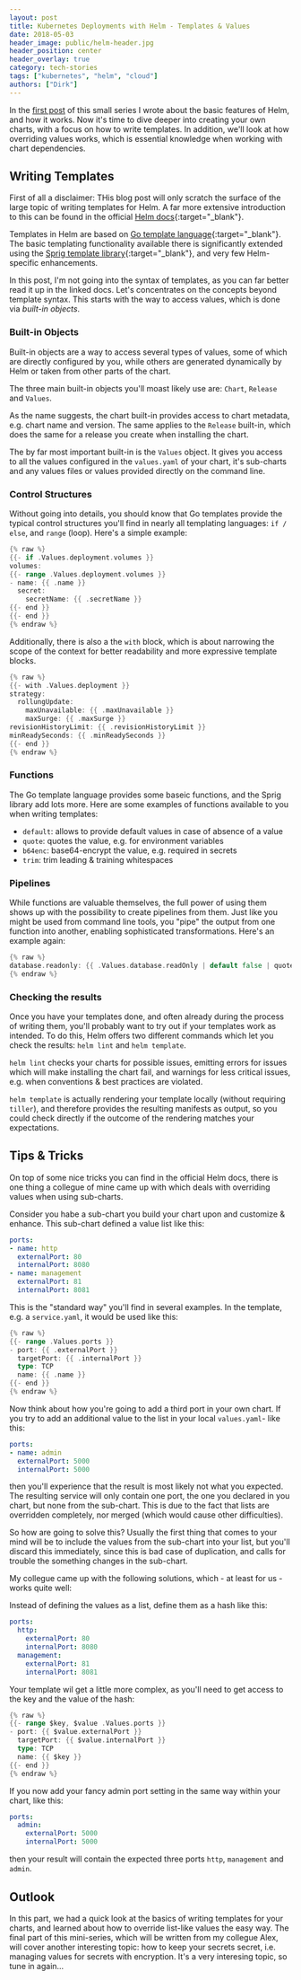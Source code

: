```yaml
---
layout: post
title: Kubernetes Deployments with Helm - Templates & Values
date: 2018-05-03
header_image: public/helm-header.jpg
header_position: center
header_overlay: true
category: tech-stories
tags: ["kubernetes", "helm", "cloud"]
authors: ["Dirk"]
---
```


In the [first post](/blog/tech-stories/kubernetes-deployments-with-helm) of this small series I wrote about the basic
features of Helm, and how it works.
Now it's time to dive deeper into creating your own charts, with a focus on how to write templates.
In addition, we'll look at how overriding values works, which is essential knowledge when working with chart
dependencies.

## Writing Templates

First of all a disclaimer: THis blog post will only scratch the surface of the large topic of writing templates for
Helm.
A far more extensive introduction to this can be found in the official
[Helm docs](https://docs.helm.sh/chart_template_guide){:target="_blank"}.

Templates in Helm are based on [Go template language](https://godoc.org/text/template){:target="_blank"}.
The basic templating functionality available there is significantly extended using the
[Sprig template library](https://godoc.org/github.com/Masterminds/sprig){:target="_blank"}, and very few
Helm-specific enhancements.

In this post, I'm not going into the syntax of templates, as you can far better read it up in the linked docs.
Let's concentrates on the concepts beyond template syntax.
This starts with the way to access values, which is done via _built-in objects_.

### Built-in Objects

Built-in objects are a way to access several types of values, some of which are directly configured by you, while
others are generated dynamically by Helm or taken from other parts of the chart.

The three main built-in objects you'll moast likely use are: `Chart`, `Release` and `Values`.

As the name suggests, the chart built-in provides access to chart metadata, e.g. chart name and version. The same
applies to the `Release` built-in, which does the same for a release you create when installing the chart.

The by far most important built-in is the `Values` object. It gives you access to all the values configured in the
`values.yaml` of your chart, it's sub-charts and any values files or values provided directly on the command line.

### Control Structures

Without going into details, you should know that Go templates provide the typical control structures you'll find in
nearly all templating languages: `if / else`, and `range` (loop). Here's a simple example:

```go
{% raw %}
{{- if .Values.deployment.volumes }}
volumes:
{{- range .Values.deployment.volumes }}
- name: {{ .name }}
  secret:
    secretName: {{ .secretName }}
{{- end }}
{{- end }}
{% endraw %}
```

Additionally, there is also a the `with` block, which is about narrowing the scope of the context for better
readability and more expressive template blocks.

```go
{% raw %}
{{- with .Values.deployment }}
strategy:
  rollungUpdate:
    maxUnavailable: {{ .maxUnavailable }}
    maxSurge: {{ .maxSurge }}
revisionHistoryLimit: {{ .revisionHistoryLimit }}
minReadySeconds: {{ .minReadySeconds }}
{{- end }}
{% endraw %}
```

### Functions

The Go template language provides some baseic functions, and the Sprig library add lots more.
Here are some examples of functions available to you when writing templates:

- `default`: allows to provide default values in case of absence of a value
- `quote`: quotes the value, e.g. for environment variables
- `b64enc`: base64-encrypt the value, e.g. required in secrets
- `trim`: trim leading & training whitespaces

### Pipelines

While functions are valuable themselves, the full power of using them shows up with the possibility to create pipelines
from them.
Just like you might be used from command line tools, you "pipe" the output from one function into another, enabling
sophisticated transformations.
Here's an example again:

```go
{% raw %}
database.readonly: {{ .Values.database.readOnly | default false | quote | base64enc }}
{% endraw %}
```

### Checking the results

Once you have your templates done, and often already during the process of writing them, you'll probably want to try
out if your templates work as intended.
To do this, Helm offers two different commands which let you check the results: `helm lint` and `helm template`.

`helm lint` checks your charts for possible issues, emitting errors for issues which will  make installing the chart
fail, and warnings for less critical issues, e.g. when conventions & best practices are violated.

`helm template` is actually rendering your template locally (without requiring `tiller`), and therefore provides the
resulting manifests as output, so you could check directly if the outcome of the rendering matches your expectations.

## Tips & Tricks

On top of some nice tricks you can find in the official Helm docs, there is one thing a collegue of mine came up with
which deals with overriding values when using sub-charts.

Consider you habe a sub-chart you build your chart upon and customize & enhance.
This sub-chart defined a value list like this:

```yaml
ports:
- name: http
  externalPort: 80
  internalPort: 8080
- name: management
  externalPort: 81
  internalPort: 8081
```

This is the "standard way" you'll find in several examples.
In the template, e.g. a `service.yaml`, it would be used like this:

```go
{% raw %}
{{- range .Values.ports }}
- port: {{ .externalPort }}
  targetPort: {{ .internalPort }}
  type: TCP
  name: {{ .name }}
{{- end }}
{% endraw %}
```

Now think about how you're going to add a third port in your own chart.
If you try to add an additional value to the list in your local `values.yaml`- like this:

```yaml
ports:
- name: admin
  externalPort: 5000
  internalPort: 5000
```

then you'll experience that the result is most likely not what you expected.
The resulting service will only contain one port, the one you declared in you chart, but none from the sub-chart.
This is due to the fact that lists are overridden completely, nor merged (which would cause other difficulties).

So how are going to solve this? Usually the first thing that comes to your mind will be to include the values from the
sub-chart into your list, but you'll discard this immediately, since this is bad case of duplication, and calls for
trouble the something changes in the sub-chart.

My collegue came up with the following solutions, which - at least for us - works quite well:

Instead of defining the values as a list, define them as a hash like this:

```yaml
ports:
  http:
    externalPort: 80
    internalPort: 8080
  management:
    externalPort: 81
    internalPort: 8081
```

Your template wil get a little more complex, as you'll need to get access to the key and the value of the hash:

```go
{% raw %}
{{- range $key, $value .Values.ports }}
- port: {{ $value.externalPort }}
  targetPort: {{ $value.internalPort }}
  type: TCP
  name: {{ $key }}
{{- end }}
{% endraw %}
```

If you now add your fancy admin port setting in the same way within your chart, like this:

```yaml
ports:
  admin:
    externalPort: 5000
    internalPort: 5000
```

then your result will contain the expected three ports `http`, `management` and `admin`.

## Outlook

In this part, we had a quick look at the basics of writing templates for your charts, and learned about how to override
list-like values the easy way.
The final part of this mini-series, which will be written from my collegue Alex, will cover another interesting topic:
how to keep your secrets secret, i.e. managing values for secrets with encryption.
It's a very interesing topic, so tune in again...